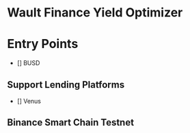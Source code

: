 # Wault Finance Yield Optimizer

# Entry Points

- [] BUSD

## Support Lending Platforms

- [] Venus

## Binance Smart Chain Testnet

